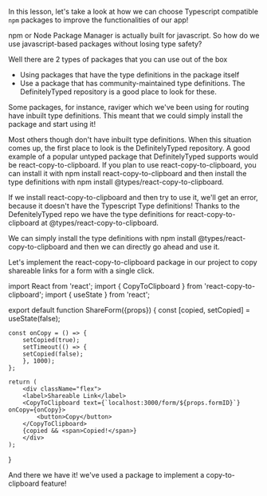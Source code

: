 In this lesson, let's take a look at how we can choose Typescript compatible `npm` packages to improve the functionalities of our app!

npm or Node Package Manager is actually built for javascript. So how do we use javascript-based packages without losing type safety?

Well there are 2 types of packages that you can use out of the box

 - Using packages that have the type definitions in the package itself
 - Use a package that has community-maintained type definitions. The DefinitelyTyped repository is a good place to look for these.

Some packages, for instance, raviger which we've been using for routing have inbuilt type definitions. This meant that we could simply install the package and start using it!

Most others though don't have inbuilt type definitions. When this situation comes up, the first place to look is the DefinitelyTyped repository. A good example of a popular untyped package that DefinitelyTyped supports would be react-copy-to-clipboard. If you plan to use react-copy-to-clipboard, you can install it with npm install react-copy-to-clipboard and then install the type definitions with npm install @types/react-copy-to-clipboard.

If we install react-copy-to-clipboard and then try to use it, we'll get an error, because it doesn't have the Typescript Type definitions! Thanks to the DefenitelyTyped repo we have the type definitions for react-copy-to-clipboard at @types/react-copy-to-clipboard.

We can simply install the type definitions with npm install @types/react-copy-to-clipboard and then we can directly go ahead and use it.

Let's implement the react-copy-to-clipboard package in our project to copy shareable links for a form with a single click.

import React from 'react';
import { CopyToClipboard } from 'react-copy-to-clipboard';
import { useState } from 'react';

export default function ShareForm({props}) {
    const [copied, setCopied] = useState(false);
    
    const onCopy = () => {
        setCopied(true);
        setTimeout(() => {
        setCopied(false);
        }, 1000);
    };
    
    return (
        <div className="flex">
        <label>Shareable Link</label>
        <CopyToClipboard text={`localhost:3000/form/${props.formID}`} onCopy={onCopy}>
            <button>Copy</button>
        </CopyToClipboard>
        {copied && <span>Copied!</span>}
        </div>
    );
}

And there we have it! we've used a package to implement a copy-to-clipboard feature!
